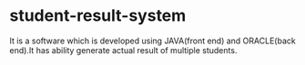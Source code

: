 # student-result-system
It is a software which is developed using  JAVA(front end) and ORACLE(back end).It has ability generate actual result of multiple students. 
